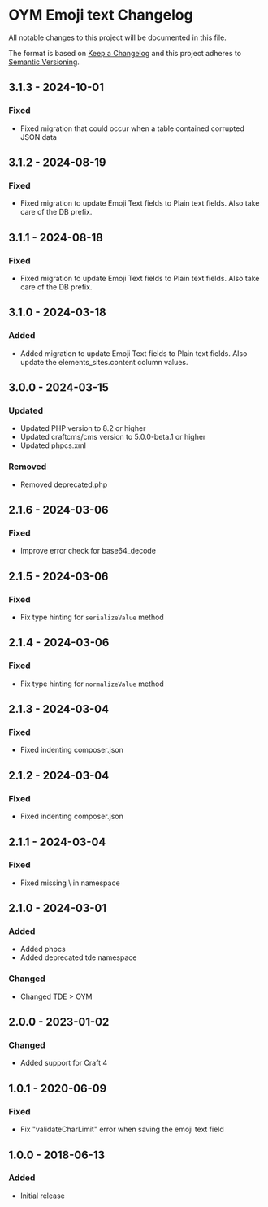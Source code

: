 # OYM Emoji text Changelog

All notable changes to this project will be documented in this file.

The format is based on [Keep a Changelog](http://keepachangelog.com/) and this project adheres to [Semantic Versioning](http://semver.org/).

## 3.1.3 - 2024-10-01
### Fixed
- Fixed migration that could occur when a table contained corrupted JSON data

## 3.1.2 - 2024-08-19
### Fixed
- Fixed migration to update Emoji Text fields to Plain text fields. Also take care of the DB prefix.

## 3.1.1 - 2024-08-18
### Fixed
- Fixed migration to update Emoji Text fields to Plain text fields. Also take care of the DB prefix.

## 3.1.0 - 2024-03-18
### Added
- Added migration to update Emoji Text fields to Plain text fields. Also update the elements_sites.content column values.

## 3.0.0 - 2024-03-15
### Updated
- Updated PHP version to 8.2 or higher
- Updated craftcms/cms version to 5.0.0-beta.1 or higher
- Updated phpcs.xml

### Removed
- Removed deprecated.php

## 2.1.6 - 2024-03-06
### Fixed
- Improve error check for base64_decode

## 2.1.5 - 2024-03-06
### Fixed
- Fix type hinting for `serializeValue` method

## 2.1.4 - 2024-03-06
### Fixed
- Fix type hinting for `normalizeValue` method

## 2.1.3 - 2024-03-04
### Fixed
- Fixed indenting composer.json

## 2.1.2 - 2024-03-04
### Fixed
- Fixed indenting composer.json

## 2.1.1 - 2024-03-04
### Fixed
- Fixed missing \ in namespace

## 2.1.0 - 2024-03-01
### Added
- Added phpcs
- Added deprecated tde namespace

### Changed
- Changed TDE > OYM

## 2.0.0 - 2023-01-02
### Changed
- Added support for Craft 4

## 1.0.1 - 2020-06-09
### Fixed
- Fix "validateCharLimit" error when saving the emoji text field

## 1.0.0 - 2018-06-13
### Added
- Initial release
